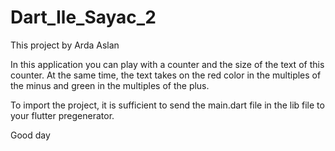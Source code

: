 # Dart_Ile_Sayac_2

This project by Arda Aslan

In this application you can play with a counter and the size of the text of this counter. At the same time, the text takes on the red color in the multiples of the minus and green in the multiples of the plus.

To import the project, it is sufficient to send the main.dart file in the lib file to your flutter pregenerator.

Good day
